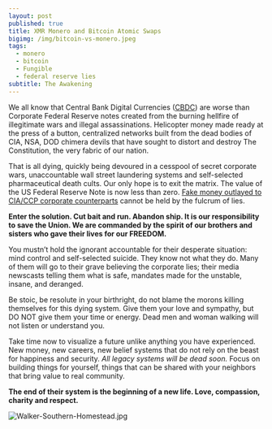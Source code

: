 ```yaml
---
layout: post
published: true
title: XMR Monero and Bitcoin Atomic Swaps
bigimg: /img/bitcoin-vs-monero.jpeg
tags:
  - monero
  - bitcoin
  - Fungible
  - federal reserve lies
subtitle: The Awakening
---
```

We all know that Central Bank Digital Currencies ([CBDC](https://www.zerohedge.com/crypto/chinas-digital-yuan-comes-expiration-date)) are worse than Corporate Federal Reserve notes created from the burning hellfire of illegitimate wars and illegal assassinations. Helicopter money made ready at the press of a button, centralized networks built from the dead bodies of CIA, NSA, DOD chimera devils that have sought to distort and destroy The Constitution, the very fabric of our nation.

That is all dying, quickly being devoured in a cesspool of secret corporate wars, unaccountable wall street laundering systems and self-selected pharmaceutical death cults. Our only hope is to exit the matrix. The value of the US Federal Reserve Note is now less than zero. [Fake money outlayed to CIA/CCP corporate counterparts](https://www.quandl.com/data/FMSTREAS/MTS-Monthly-Treasury-Statement) cannot be held by the fulcrum of lies.

**Enter the solution. Cut bait and run. Abandon ship. It is our responsibility to save the Union. We are commanded by the spirit of our brothers and sisters who gave their lives for our FREEDOM.**

You mustn’t hold the ignorant accountable for their desperate situation: mind control and self-selected suicide. They know not what they do. Many of them will go to their grave believing the corporate lies; their media newscasts telling them what is safe, mandates made for the unstable, insane, and deranged.

Be stoic, be resolute in your birthright, do not blame the morons killing themselves for this dying system. Give them your love and sympathy, but DO NOT give them your time or energy. Dead men and woman walking will not listen or understand you.

Take time now to visualize a future unlike anything you have experienced. New money, new careers, new belief systems that do not rely on the beast for happiness and security. _All legacy systems will be dead soon._ Focus on building things for yourself, things that can be shared with your neighbors that bring value to real community.

**The end of their system is the beginning of a new life. Love, compassion, charity and respect.**

![Walker-Southern-Homestead.jpg]({{site.baseurl}}/img/Walker-Southern-Homestead.jpg)
